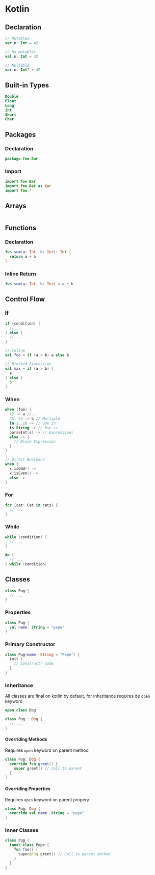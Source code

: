 # Kotlin

## Declaration
```kotlin
// Mutables
var n: Int = 42

// No mutables
val n: Int = 42

// Nullable
var n: Int? = 42
````

## Built-in Types
```kotlin
Double
Float
Long
Int
Short
Char
```

## Packages
### Declaration
```kotlin
package foo.Bar
```

### Import
```kotlin
import foo.Bar
import foo.Bar as Kar
import foo.*
```

## Arrays
```kotlin
```

## Functions
### Declaration
```kotlin
fun sum(a: Int, b: Int): Int {
  return a + b
}
```

### Inline Return
```kotlin
fun sum(a: Int, b: Int) = a + b
```

## Control Flow
### If
```kotlin
if (condition) {
  // ...
} else {
  // ...
}

// Inline
val foo = if (a < b) a else b

// Blocked Expression
val max = if (a > b) {
  a
} else {
  b
}
```

### When
```kotlin
when (foo) {
  42 -> a //...
  43, 44 -> b // Multiple
  in 1..10 -> // Use in
  is String -> // Use is
  parseInt(s) -> // Expressions
  else -> {
    // Block Expression
  }
}

// Direct Booleans
when {
  x.isOdd() ->
  x.isEven() ->
  else ->
}
```

### For
```kotlin
for (cat: Cat in cats) {
  // ...
}
```

### While
```kotlin
while (condition) {
  // ...
}

do {
  // ...
} while (condition)
```

## Classes

```kotlin
class Pug {
  // ...
}
```

### Properties
```kotlin
class Pug {
  val name: String = "pepe"
}
```

### Primary Constructor
```kotlin
class Pug(name: String = "Pepe") {
  init {
    // Constructr code
  }
}
```

### Inheritance
All classes are final on kotlin by default, for inheritance requires de `open` keyword
```kotlin
open class Dog

class Pug : Dog {
  // ...
}
```
#### Overriding Methods
Requires `open` keyword on parent method
```kotlin
class Pug: Dog {
  override fun greet() {
    super.greet() // Call to parent
  }
}
```

#### Overriding Properties
Requires `open` keyword on parent propery
```kotlin
class Pug: Dog {
  override val name: String = "pepe"
}
```

### Inner Classes
```kotlin
class Pug {
  inner class Pepe {
    fun foo() {
      super@Pug.greet() // Call to parent method
    }
  }
}
```